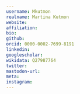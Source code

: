 ```yaml
---
username: Mkutmon
realname: Martina Kutmon
website: 
affiliation: 
bio: 
github: 
orcid: 0000-0002-7699-8191
linkedin: 
googlescholar: 
wikidata: Q27987764
twitter: 
mastodon-url: 
meta:
instagram:
---
```

